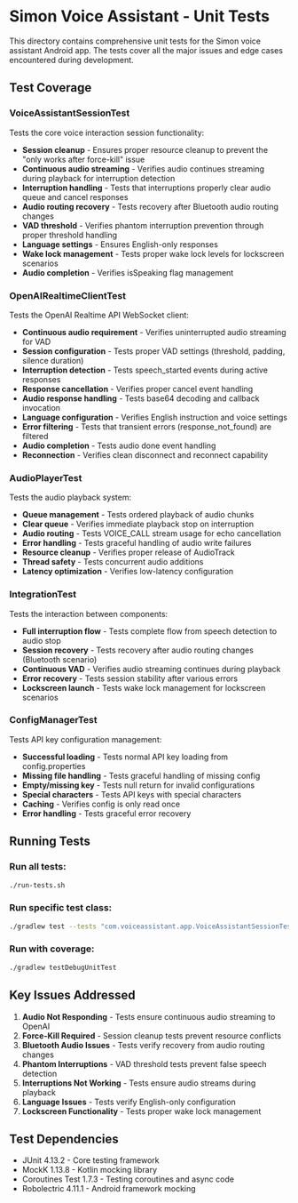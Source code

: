 # Simon Voice Assistant - Unit Tests

This directory contains comprehensive unit tests for the Simon voice assistant Android app. The tests cover all the major issues and edge cases encountered during development.

## Test Coverage

### VoiceAssistantSessionTest
Tests the core voice interaction session functionality:
- **Session cleanup** - Ensures proper resource cleanup to prevent the "only works after force-kill" issue
- **Continuous audio streaming** - Verifies audio continues streaming during playback for interruption detection
- **Interruption handling** - Tests that interruptions properly clear audio queue and cancel responses
- **Audio routing recovery** - Tests recovery after Bluetooth audio routing changes
- **VAD threshold** - Verifies phantom interruption prevention through proper threshold handling
- **Language settings** - Ensures English-only responses
- **Wake lock management** - Tests proper wake lock levels for lockscreen scenarios
- **Audio completion** - Verifies isSpeaking flag management

### OpenAIRealtimeClientTest
Tests the OpenAI Realtime API WebSocket client:
- **Continuous audio requirement** - Verifies uninterrupted audio streaming for VAD
- **Session configuration** - Tests proper VAD settings (threshold, padding, silence duration)
- **Interruption detection** - Tests speech_started events during active responses
- **Response cancellation** - Verifies proper cancel event handling
- **Audio response handling** - Tests base64 decoding and callback invocation
- **Language configuration** - Verifies English instruction and voice settings
- **Error filtering** - Tests that transient errors (response_not_found) are filtered
- **Audio completion** - Tests audio done event handling
- **Reconnection** - Verifies clean disconnect and reconnect capability

### AudioPlayerTest
Tests the audio playback system:
- **Queue management** - Tests ordered playback of audio chunks
- **Clear queue** - Verifies immediate playback stop on interruption
- **Audio routing** - Tests VOICE_CALL stream usage for echo cancellation
- **Error handling** - Tests graceful handling of audio write failures
- **Resource cleanup** - Verifies proper release of AudioTrack
- **Thread safety** - Tests concurrent audio additions
- **Latency optimization** - Verifies low-latency configuration

### IntegrationTest
Tests the interaction between components:
- **Full interruption flow** - Tests complete flow from speech detection to audio stop
- **Session recovery** - Tests recovery after audio routing changes (Bluetooth scenario)
- **Continuous VAD** - Verifies audio streaming continues during playback
- **Error recovery** - Tests session stability after various errors
- **Lockscreen launch** - Tests wake lock management for lockscreen scenarios

### ConfigManagerTest
Tests API key configuration management:
- **Successful loading** - Tests normal API key loading from config.properties
- **Missing file handling** - Tests graceful handling of missing config
- **Empty/missing key** - Tests null return for invalid configurations
- **Special characters** - Tests API keys with special characters
- **Caching** - Verifies config is only read once
- **Error handling** - Tests graceful error recovery

## Running Tests

### Run all tests:
```bash
./run-tests.sh
```

### Run specific test class:
```bash
./gradlew test --tests "com.voiceassistant.app.VoiceAssistantSessionTest"
```

### Run with coverage:
```bash
./gradlew testDebugUnitTest
```

## Key Issues Addressed

1. **Audio Not Responding** - Tests ensure continuous audio streaming to OpenAI
2. **Force-Kill Required** - Session cleanup tests prevent resource conflicts
3. **Bluetooth Audio Issues** - Tests verify recovery from audio routing changes
4. **Phantom Interruptions** - VAD threshold tests prevent false speech detection
5. **Interruptions Not Working** - Tests ensure audio streams during playback
6. **Language Issues** - Tests verify English-only configuration
7. **Lockscreen Functionality** - Tests proper wake lock management

## Test Dependencies

- JUnit 4.13.2 - Core testing framework
- MockK 1.13.8 - Kotlin mocking library
- Coroutines Test 1.7.3 - Testing coroutines and async code
- Robolectric 4.11.1 - Android framework mocking